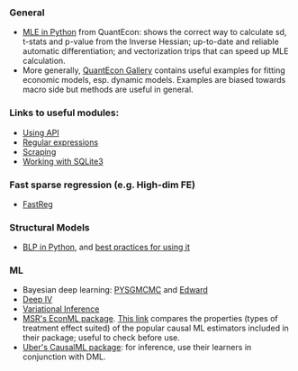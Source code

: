 ### General

* [MLE in Python](http://nbviewer.jupyter.org/github/VHRanger/MLE-tutorial/blob/master/Implementing%20and%20vectorizing%20a%20Maximum%20Likelihood%20model%20with%20scipy--1.ipynb) from QuantEcon: shows the correct way to calculate sd, t-stats and p-value from the Inverse Hessian; up-to-date and reliable automatic differentiation; and vectorization trips that can speed up MLE calculation.
* More generally, [QuantEcon Gallery](https://quantecon.org/gallery) contains useful examples for fitting economic models, esp. dynamic models. Examples are biased towards macro side but methods are useful in general.



### Links to useful modules:

* [Using API](http://docs.python-requests.org/en/master/user/quickstart/#make-a-request)
* [Regular expressions](https://docs.python.org/3/howto/regex.html#regex-howto)
* [Scraping](https://www.crummy.com/software/BeautifulSoup/bs4/doc/)
* [Working with SQLite3](https://docs.python.org/3.6/library/sqlite3.html)

### Fast sparse regression (e.g. High-dim FE)
* [FastReg](https://github.com/iamlemec/fastreg)

### Structural Models

* [BLP in Python](https://pypi.org/project/pyblp/), and [best practices for using it](https://chrisconlon.github.io/site/pyblp.pdf)

### ML 

* Bayesian deep learning: [PYSGMCMC](https://github.com/MFreidank/pysgmcmc) and [Edward](http://edwardlib.org/)
* [Deep IV](https://github.com/jhartford/DeepIV)
* [Variational Inference](https://github.com/blei-lab)
* [MSR's EconML package](https://econml.azurewebsites.net/). [This link](https://econml.azurewebsites.net/spec/comparison.html) compares the properties (types of treatment effect suited) of the popular causal ML estimators included in their package; useful to check before use. 
* [Uber's CausalML package](https://github.com/uber/causalml): for inference, use their learners in conjunction with DML. 
